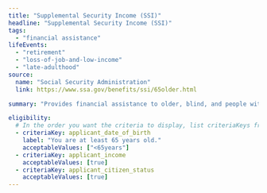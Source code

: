 ```yaml
---
title: "Supplemental Security Income (SSI)"
headline: "Supplemental Security Income (SSI)"
tags:
  - "financial assistance"
lifeEvents:
  - "retirement"
  - "loss-of-job-and-low-income"
  - "late-adulthood"
source:
  name: "Social Security Administration"
  link: https://www.ssa.gov/benefits/ssi/65older.html

summary: "Provides financial assistance to older, blind, and people with disabilities to help meet basic needs for food, clothing, and shelter."

eligibility:
  # In the order you want the criteria to display, list criteriaKeys from the csv here, each followed by a comma-separated list of which values indicate eligibility for that criteria. Wrap individual values in quotes if they have inner commas.
  - criteriaKey: applicant_date_of_birth
    label: "You are at least 65 years old."
    acceptableValues: ["<65years"]
  - criteriaKey: applicant_income
    acceptableValues: [true]
  - criteriaKey: applicant_citizen_status
    acceptableValues: [true]
---
```

